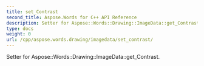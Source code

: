 ```yaml
---
title: set_Contrast
second_title: Aspose.Words for C++ API Reference
description: Setter for Aspose::Words::Drawing::ImageData::get_Contrast. 
type: docs
weight: 0
url: /cpp/aspose.words.drawing/imagedata/set_contrast/
---
```


Setter for Aspose::Words::Drawing::ImageData::get_Contrast. 

